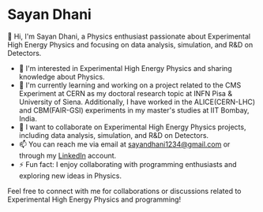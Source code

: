 # Sayan Dhani
👋 Hi, I'm Sayan Dhani, a Physics enthusiast passionate about Experimental High Energy Physics and focusing on data analysis, simulation, and R&D on Detectors.

- 👀 I'm interested in Experimental High Energy Physics and sharing knowledge about Physics.
- 🌱 I'm currently learning and working on a project related to the CMS Experiment at CERN as my doctoral research topic at INFN Pisa & University of Siena. Additionally, I have worked in the ALICE(CERN-LHC) and CBM(FAIR-GSI) experiments in my master's studies at IIT Bombay, India.
- 💼 I want to collaborate on Experimental High Energy Physics projects, including data analysis, simulation, and R&D on Detectors.
- 📫 You can reach me via email at sayandhani1234@gmail.com or through my [LinkedIn](https://www.linkedin.com/in/sayandhani/)
 account.
- ⚡ Fun fact: I enjoy collaborating with programming enthusiasts and exploring new ideas in Physics.

Feel free to connect with me for collaborations or discussions related to Experimental High Energy Physics and programming!

